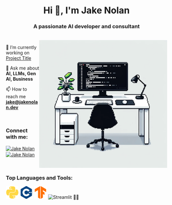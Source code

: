 <h1 align="center">Hi 👋, I'm Jake Nolan</h1>
<h3 align="center" style="border-bottom: 0;">A passionate AI developer and consultant</h3>

<br>

<img align="right" alt="Main Image" width = "400" src="github_README_img.png">

🔭 I’m currently working on [Project Title](https://github.com/)

💬 Ask me about **AI, LLMs, Gen AI, Business**

📫 How to reach me **jake@jakenolan.dev**

<br>

<h3 align="left">Connect with me:</h3>
<p align="left">
  <a href="" target="blank"><img align="center" src="" alt="Jake Nolan" height="30" width="40" /></a>
  <a href="" target="blank"><img align="center" src="" alt="Jake Nolan" height="30" width="40" /></a>
</p>

<br>

<h3 align="left">Top Languages and Tools:</h3>
<img src="https://github.com/devicons/devicon/blob/master/icons/python/python-plain.svg" alt="Python" width="40" height="40"/>
<img src="https://github.com/devicons/devicon/blob/master/icons/cplusplus/cplusplus-plain.svg" alt="C++" width="40" height="40"/>
<img src="https://github.com/devicons/devicon/blob/master/icons/tensorflow/tensorflow-original.svg" alt="Tensorflow" width="40" height="40"/>
<img src="https://streamlit.io/images/brand/streamlit-logo-primary-colormark-lighttext.png" alt="Streamlit" width="40" height="40"/>
<span style="display: inline-flex; align-items: center; vertical-align: center;">🦜️🔗</span>
